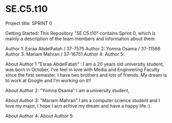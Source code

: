 # SE.C5.t10

Project title: SPRINT 0

Getting Started: This Repository "SE.C5.t10" contains Sprint 0, which is mainly a description of the team members and information about them


Author 1: Esraa AbdelFatah / 37-7575 
Author 2: Yomna Osama / 37-11566
Author 3: Mariam Mahran / 37-16751
Author 4:
Author 5:

About Author 1 "Esraa AbdelFatah" :
I am a 20 years old university student, was born in October, I’ve feel in love with Media and Engineering Faculty since the first semester.
I have two brothers and lots of friends. My dream is to work at Google and I’m working on it!!


About Author 2: "Yomna Osama"
 I am a university student, 
 
 
About Author 3: "Mariam Mahran"
I am a computer science student and I love my major, I hope I acn achive my dream and have a happy life :).


About Author 4:
About Author 5:

<STILL WORKING ON THE DESIGN>
